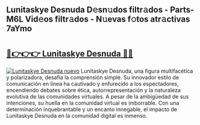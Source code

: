 ## Lunitaskye Desnuda D𝚎sn𝚞dos filtr𝚊dos - Parts-M6L Vid𝚎os filtr𝚊dos - N𝚞evas f𝚘tos atr𝚊ctivas 7aYmo

# <h2><a href="http://mb4itgs.tromn.icu/?c=Lunitaskye+Desnuda">🔗👉👉👉 Lunitaskye Desnuda 🔗🔗</a></h2>

[![Lunitaskye Desnuda nuevo](https://i.imgur.com/pEAQMta.gif)](http://mb4itgs.tromn.icu/?c=Lunitaskye+Desnuda)
Lunitaskye Desnuda, una figura multifacética y polarizadora, desafía la comprensión simple. Su innovador estilo de comunicación en línea ha cautivado y enfurecido a los espectadores, encendiendo debates sobre ética, autorrepresentación y la naturaleza evolutiva de las comunidades virtuales. A pesar de la ambigüedad de sus intenciones, su huella en la comunidad virtual es imborrable. Con una determinación inquebrantable y un encanto innegable, el impacto de Lunitaskye Desnuda en la comunidad digital es inmenso.
